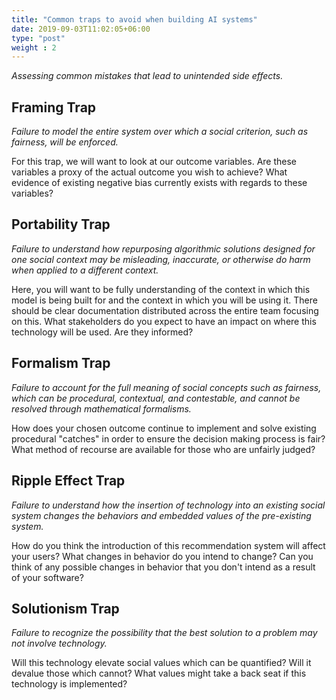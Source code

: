 ```yaml
---
title: "Common traps to avoid when building AI systems"
date: 2019-09-03T11:02:05+06:00
type: "post"
weight : 2
---
```

_Assessing common mistakes that lead to unintended side effects._


## Framing Trap

_Failure to model the entire system over which a social criterion, such as fairness, will be enforced._

For this trap, we will want to look at our outcome variables.
Are these variables a proxy of the actual outcome you wish to achieve?
What evidence of existing negative bias currently exists with regards to these variables?


## Portability Trap

_Failure to understand how repurposing algorithmic solutions designed for one social context may be misleading, inaccurate, or otherwise do harm when applied to a different context._

Here, you will want to be fully understanding of the context in which this model is being built for and the context in which you will be using it.
There should be clear documentation distributed across the entire team focusing on this.
What stakeholders do you expect to have an impact on where this technology will be used.
Are they informed?


## Formalism Trap

_Failure to account for the full meaning of social concepts such as fairness, which can be procedural, contextual, and contestable, and cannot be resolved through mathematical formalisms._

How does your chosen outcome continue to implement and solve existing procedural "catches" in order to ensure the decision making process is fair?
What method of recourse are available for those who are unfairly judged?


## Ripple Effect Trap

_Failure to understand how the insertion of technology into an existing social system changes the behaviors and embedded values of the pre-existing system._

How do you think the introduction of this recommendation system will affect your users? What changes in behavior do you intend to change?
Can you think of any possible changes in behavior that you don't intend as a result of your software?


## Solutionism Trap

_Failure to recognize the possibility that the best solution to a problem may not involve technology._

Will this technology elevate social values which can be quantified?
Will it devalue those which cannot? What values might take a back seat if this technology is implemented?
